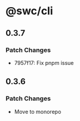 # @swc/cli

## 0.3.7

### Patch Changes

-   7957f17: Fix pnpm issue

## 0.3.6

### Patch Changes

-   Move to monorepo

